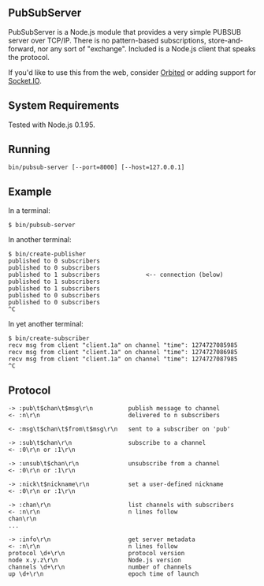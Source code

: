 ## PubSubServer

PubSubServer is a Node.js module that provides a very simple PUBSUB server over
TCP/IP.  There is no pattern-based subscriptions, store-and-forward, nor any
sort of "exchange".  Included is a Node.js client that speaks the protocol.

If you'd like to use this from the web, consider [Orbited](http://orbited.org)
or adding support for [Socket.IO](http://github.com/LearnBoost/Socket.IO-node).

## System Requirements

Tested with Node.js 0.1.95.

## Running

    bin/pubsub-server [--port=8000] [--host=127.0.0.1]

## Example

In a terminal:

    $ bin/pubsub-server 

In another terminal:

    $ bin/create-publisher 
    published to 0 subscribers
    published to 0 subscribers
    published to 1 subscribers             <-- connection (below)
    published to 1 subscribers
    published to 1 subscribers
    published to 0 subscribers
    published to 0 subscribers
    ^C

In yet another terminal:

    $ bin/create-subscriber 
    recv msg from client "client.1a" on channel "time": 1274727085985
    recv msg from client "client.1a" on channel "time": 1274727086985
    recv msg from client "client.1a" on channel "time": 1274727087985
    ^C

## Protocol

    -> :pub\t$chan\t$msg\r\n          publish message to channel
    <- :n\r\n                         delivered to n subscribers

    <- :msg\t$chan\t$from\t$msg\r\n   sent to a subscriber on 'pub'

    -> :sub\t$chan\r\n                subscribe to a channel
    <- :0\r\n or :1\r\n

    -> :unsub\t$chan\r\n              unsubscribe from a channel
    <- :0\r\n or :1\r\n

    -> :nick\t$nickname\r\n           set a user-defined nickname
    <- :0\r\n or :1\r\n

    -> :chan\r\n                      list channels with subscribers
    <- :n\r\n                         n lines follow
    chan\r\n
    ...

    -> :info\r\n                      get server metadata
    <- :n\r\n                         n lines follow
    protocol \d+\r\n                  protocol version
    node x.y.z\r\n                    Node.js version
    channels \d+\r\n                  number of channels
    up \d+\r\n                        epoch time of launch


